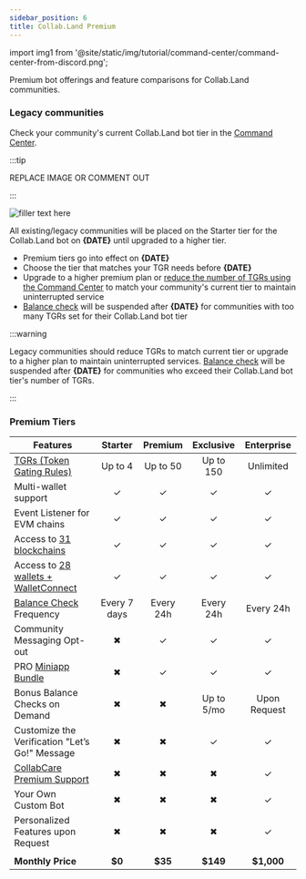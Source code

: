 ```yaml
---
sidebar_position: 6
title: Collab.Land Premium
---
```


import img1 from '@site/static/img/tutorial/command-center/command-center-from-discord.png';

Premium bot offerings and feature comparisons for Collab.Land communities.

### Legacy communities

Check your community's current Collab.Land bot tier in the [Command Center](https://cc.collab.land).

:::tip

REPLACE IMAGE OR COMMENT OUT

:::

<div class="text--center">
  <img src={img1} alt="filler text here" />
</div>

All existing/legacy communities will be placed on the Starter tier for the Collab.Land bot on **{DATE}** until upgraded to a higher tier.

- Premium tiers go into effect on **{DATE}**
- Choose the tier that matches your TGR needs before **{DATE}**
- Upgrade to a higher premium plan or [reduce the number of TGRs using the Command Center](/help-docs/command-center/create-a-tgr/how-to-create-a-tgr#how-to-create-a-tgr) to match your community's current tier to maintain uninterrupted service
- [Balance check](/help-docs/command-center/bot-config/balance-check) will be suspended after **{DATE}** for communities with too many TGRs set for their Collab.Land bot tier

:::warning

Legacy communities should reduce TGRs to match current tier or upgrade to a higher plan to maintain uninterrupted services. [Balance check](/help-docs/command-center/bot-config/balance-check) will be suspended after **{DATE}** for communities who exceed their Collab.Land bot tier's number of TGRs.

:::

### Premium Tiers

| **Features**                                                                                                          |  **Starter** | **Premium** | **Exclusive** | **Enterprise** |
|-----------------------------------------------------------------------------------------------------------------------|:------------:|:-----------:|:-------------:|:--------------:|
| [TGRs (Token Gating Rules)](/help-docs/key-features/token-gate-communities#what-is-token-gating)                      |    Up to 4   |   Up to 50  |   Up to 150   |    Unlimited    |
| Multi-wallet support                                                                                                  |      ✓       |      ✓      |       ✓       |       ✓        |
| Event Listener for EVM chains                                                                                         |      ✓       |      ✓      |       ✓       |       ✓        |
| Access to [31 blockchains](/help-docs/key-features/token-gate-communities#supported-blockchains--tokens)              |      ✓       |      ✓      |       ✓       |       ✓        |
| Access to [28 wallets + WalletConnect](/help-docs/wallets/verify-your-wallet#supported-wallets)                       |      ✓       |      ✓      |       ✓       |       ✓        |
| [Balance Check](/help-docs/command-center/bot-config/balance-check) Frequency                                         | Every 7 days  |  Every 24h  |   Every 24h   |    Every 24h   |
| Community Messaging Opt-out                                                                                           |       ✖      |      ✓      |       ✓       |       ✓        |
| PRO [Miniapp Bundle](/help-docs/marketplace/getting-started)                                                          |       ✖      |      ✓      |       ✓       |       ✓        |
| Bonus Balance Checks on Demand                                                                                        |       ✖      |      ✖      |   Up to 5/mo  |  Upon Request   |
| Customize the Verification "Let’s Go!" Message                                                                        |       ✖      |      ✖      |       ✓       |       ✓        |
| [CollabCare Premium Support](/help-docs/FAQ/contact-team/#collabcare)                                                 |       ✖      |      ✖      |       ✖       |       ✓        |
| Your Own Custom Bot                                                                                                   |       ✖      |      ✖      |       ✖       |       ✓        |
| Personalized Features upon Request                                                                                    |       ✖      |      ✖      |       ✖       |       ✓        |
|                                                                                                                       |              |              |               |                 |
| **Monthly Price**                                                                                                     |    **$0**    |   **$35**    |    **$149**   |   **$1,000**    |
